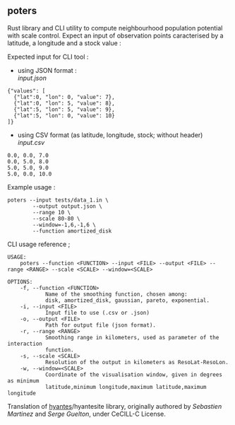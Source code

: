 ## poters

Rust library and CLI utility to compute neighbourhood population potential with scale control.
Expect an input of observation points caracterised by a latitude, a longitude and a stock value :

Expected input for CLI tool :
- using JSON format :  
*input.json*
```
{"values": [
  {"lat":0, "lon": 0, "value": 7},
  {"lat":0, "lon": 5, "value": 8},
  {"lat":5, "lon": 5, "value": 9},
  {"lat":5, "lon": 0, "value": 10}
]}
```

- using CSV format (as latitude, longitude, stock; without header)
*input.csv*
```
0.0, 0.0, 7.0
0.0, 5.0, 8.0
5.0, 5.0, 9.0
5.0, 0.0, 10.0
```

Example usage :
```
poters --input tests/data_1.in \
        --output output.json \
        --range 10 \
        --scale 80-80 \
        --window=-1,6,-1,6 \
        --function amortized_disk
```

CLI usage reference ;
```
USAGE:
    poters --function <FUNCTION> --input <FILE> --output <FILE> --range <RANGE> --scale <SCALE> --window=<SCALE>

OPTIONS:
    -f, --function <FUNCTION>
            Name of the smoothing function, chosen among:
            disk, amortized_disk, gaussian, pareto, exponential.
    -i, --input <FILE>
            Input file to use (.csv or .json)
    -o, --output <FILE>
            Path for output file (json format).
    -r, --range <RANGE>
            Smoothing range in kilometers, used as parameter of the interaction
            function.
    -s, --scale <SCALE>
            Resolution of the output in kilometers as ResoLat-ResoLon.
    -w, --window=<SCALE>
            Coordinate of the visualisation window, given in degrees as minimum
            latitude,minimum longitude,maximum latitude,maximum longitude
```

Translation of [hyantes](http://hyantes.gforge.inria.fr/)/hyantesite library, originally authored by *Sebastien Martinez* and *Serge Guelton*, under CeCILL-C License.
